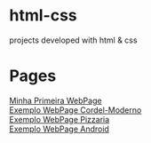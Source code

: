 # html-css
 projects developed with html & css

# Pages
 <a href="https://cyphrak.github.io/html-css/first-webpage/index.html" target="brank">Minha Primeira WebPage</a> <br>
 <a href="https://cyphrak.github.io/html-css/cordel-moderno/index.html" target="brank">Exemplo WebPage Cordel-Moderno</a> <br>
 <a href="https://cyphrak.github.io/html-css/pizzaria/index.html" target="brank">Exemplo WebPage Pizzaria</a> <br>
 <a href="https://cyphrak.github.io/html-css/android/index.html" target="brank">Exemplo WebPage Android</a> <br>
